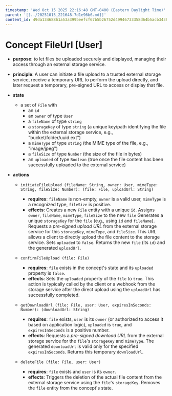 ```yaml
---
timestamp: 'Wed Oct 15 2025 22:16:48 GMT-0400 (Eastern Daylight Time)'
parent: '[[../20251015_221648.7d1e96b6.md]]'
content_id: 49da13468861a53a399beefcf67b5b26752d49946733358d64b5acb3438d2254
---
```


# Concept FileUrl \[User]

* **purpose**: to let files be uploaded securely and displayed, managing their access through an external storage service.

* **principle**: A user can initiate a file upload to a trusted external storage service, receive a temporary URL to perform the upload directly, and later request a temporary, pre-signed URL to access or display that file.

* **state**
  * a set of `File` with
    * an `id`
    * an `owner` of type `User`
    * a `fileName` of type `string`
    * a `storageKey` of type `string` (a unique key/path identifying the file within the external storage service, e.g., "bucket/folder/uuid.ext")
    * a `mimeType` of type `string` (the MIME type of the file, e.g., "image/jpeg")
    * a `fileSize` of type `Number` (the size of the file in bytes)
    * an `uploaded` of type `Boolean` (true once the file content has been successfully uploaded to the external service)

* **actions**

  * `initiateFileUpload (fileName: String, owner: User, mimeType: String, fileSize: Number): (file: File, uploadUrl: String)`
    * **requires**: `fileName` is non-empty, `owner` is a valid user, `mimeType` is a recognized type, `fileSize` is positive.
    * **effects**: Creates a new `File` entity with a unique `id`. Assigns `owner`, `fileName`, `mimeType`, `fileSize` to the new `file` Generates a unique `storageKey` for the `file` (e.g., using `id` and `fileName`). Requests a *pre-signed upload URL* from the external storage service for this `storageKey`, `mimeType`, and `fileSize`. This URL allows a client to directly upload the file content to the storage service. Sets `uploaded` to `false`. Returns the new `file` (its `id`) and the generated `uploadUrl`.

  * `confirmFileUpload (file: File)`
    * **requires**: `file` exists in the concept's state and its `uploaded` property is `false`.
    * **effects**: Sets the `uploaded` property of the `file` to `true`. This action is typically called by the client or a webhook from the storage service after the direct upload using the `uploadUrl` has successfully completed.

  * `getDownloadUrl (file: File, user: User, expiresInSeconds: Number): (downloadUrl: String)`
    * **requires**: `file` exists, `user` is its `owner` (or authorized to access it based on application logic), `uploaded` is `true`, and `expiresInSeconds` is a positive number.
    * **effects**: Requests a *pre-signed download URL* from the external storage service for the `file`'s `storageKey` and `mimeType`. The generated `downloadUrl` is valid only for the specified `expiresInSeconds`. Returns this temporary `downloadUrl`.

  * `deleteFile (file: File, user: User)`
    * **requires**: `file` exists and `user` is its `owner`.
    * **effects**: Triggers the deletion of the actual file content from the external storage service using the `file`'s `storageKey`. Removes the `file` entity from the concept's state.
